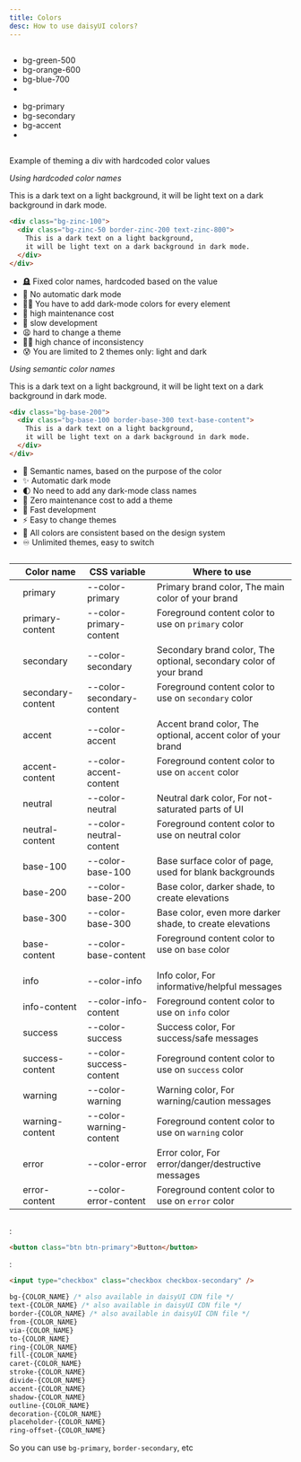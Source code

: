 ```yaml
---
title: Colors
desc: How to use daisyUI colors?
---
```


<script>
  import Translate from "$components/Translate.svelte"
</script>

## <Translate text="Introduction" />

<Translate text="daisyUI is fully themeable and colorable," />
<Translate text="So instead of using constant color utility classes like:" />

- <span class="badge badge-xs bg-green-500"></span> bg-green-500
- <span class="badge badge-xs bg-orange-600"></span> bg-orange-600
- <span class="badge badge-xs bg-blue-700"></span> bg-blue-700
- <Translate text="etc." />

<Translate text="It's suggested to use semantic color utility classes like:" />

- <span class="badge badge-xs bg-primary"></span> bg-primary
- <span class="badge badge-xs bg-secondary"></span> bg-secondary
- <span class="badge badge-xs bg-accent"></span> bg-accent
- <Translate text="etc." />

<Translate text="Each color name contains CSS variables and each daisyUI theme applies color values to the utility classes when it is applied." />

## <Translate text="Benefits" />

<Translate text="Semantic color names make more sense because when we design interfaces, we don't just use any random color. We define a specific color palette with names like <code>primary</code>, <code>secondary</code>, etc. and we only use those specific colors in our interfaces." />
<Translate text="Also, using semantic color names makes theming easier. You wouldn't have to define dark-mode colors for every single element and you wouldn't be limited to only light/dark themes. you can have multiple themes available and each theme is just a few lines of CSS variables." />

Example of theming a div with hardcoded color values

<div class="grid lg:grid-cols-2 gap-4">
<div>

*Using hardcoded color names*

<div class="p-10 bg-zinc-100 rounded-2xl">
  <div class="p-6 bg-zinc-50 border-2 border-zinc-200 text-zinc-800 rounded-lg [text-wrap:balance]">
    This is a dark text on a light background,
    it will be light text on a dark background in dark mode.
  </div>
</div>

```html
<div class="bg-zinc-100">
  <div class="bg-zinc-50 border-zinc-200 text-zinc-800">
    This is a dark text on a light background,
    it will be light text on a dark background in dark mode.
  </div>
</div>
```
- 🪦 Fixed color names, hardcoded based on the value
- 🚫 No automatic dark mode
- 😵‍💫 You have to add dark-mode colors for every element
- 💸 high maintenance cost
- 🐢 slow development
- 😩 hard to change a theme
- ⛓️‍💥 high chance of inconsistency
- 😰 You are limited to 2 themes only: light and dark


</div>
<div>

*Using semantic color names*

<div class="p-10 bg-base-200 rounded-2xl">
  <div class="p-6 bg-base-100 border-2 border-base-300 text-base-content rounded-lg [text-wrap:balance]">
    This is a dark text on a light background,
    it will be light text on a dark background in dark mode.
  </div>
</div>

```html
<div class="bg-base-200">
  <div class="bg-base-100 border-base-300 text-base-content">
    This is a dark text on a light background,
    it will be light text on a dark background in dark mode.
  </div>
</div>
```
- 🎯 Semantic names, based on the purpose of the color
- ✨ Automatic dark mode
- 🌓 No need to add any dark-mode class names
- 🤑 Zero maintenance cost to add a theme
- 🚀 Fast development
- ⚡️ Easy to change themes
- 📘 All colors are consistent based on the design system
- ♾️ Unlimited themes, easy to switch

</div>
</div>


## <Translate text="List of all daisyUI color names" />

<Translate text="You can use these color names in your theme or in utility classes." />

<div class="overflow-x-auto">
<div class="whitespace-nowrap">

| | Color name | CSS variable | Where to use |
| --- | --- | --- | ---
| <span class="badge bg-primary"></span>           | primary           | --color-primary | Primary brand color, The main color of your brand
| <span class="badge bg-primary-content"></span>   | primary-content   | --color-primary-content | Foreground content color to use on `primary` color <br/><br/>
| <span class="badge bg-secondary"></span>         | secondary         | --color-secondary | Secondary brand color, The optional, secondary color of your brand
| <span class="badge bg-secondary-content"></span> | secondary-content | --color-secondary-content | Foreground content color to use on `secondary` color <br/><br/>
| <span class="badge bg-accent"></span>            | accent            | --color-accent | Accent brand color, The optional, accent color of your brand
| <span class="badge bg-accent-content"></span>    | accent-content    | --color-accent-content | Foreground content color to use on `accent` color <br/><br/>
| <span class="badge bg-neutral"></span>           | neutral           | --color-neutral | Neutral dark color, For not-saturated parts of UI
| <span class="badge bg-neutral-content"></span>   | neutral-content   | --color-neutral-content | Foreground content color to use on neutral color <br/><br/>
| <span class="badge bg-base-100"></span>          | base-100          | --color-base-100 | Base surface color of page, used for blank backgrounds
| <span class="badge bg-base-200"></span>          | base-200          | --color-base-200 | Base color, darker shade, to create elevations
| <span class="badge bg-base-300"></span>          | base-300          | --color-base-300 | Base color, even more darker shade, to create elevations
| <span class="badge bg-base-content"></span>      | base-content      | --color-base-content | Foreground content color to use on `base` color <br/><br/>
| <span class="badge bg-info"></span>              | info              | --color-info | Info color, For informative/helpful messages
| <span class="badge bg-info-content"></span>      | info-content      | --color-info-content | Foreground content color to use on `info` color
| <span class="badge bg-success"></span>           | success           | --color-success | Success color, For success/safe messages
| <span class="badge bg-success-content"></span>   | success-content   | --color-success-content | Foreground content color to use on `success` color
| <span class="badge bg-warning"></span>           | warning           | --color-warning | Warning color, For warning/caution messages
| <span class="badge bg-warning-content"></span>   | warning-content   | --color-warning-content | Foreground content color to use on `warning` color
| <span class="badge bg-error"></span>             | error             | --color-error | Error color, For error/danger/destructive messages
| <span class="badge bg-error-content"></span>     | error-content     | --color-error-content | Foreground content color to use on `error` color

</div>
</div>

## <Translate text="How to use" />

<Translate text="Some daisyUI components come with modifier class names and that modifier class name will apply a color." />

<Translate text="For example" />:

```html
<button class="btn btn-primary">Button</button>
```

<Translate text="Or" />:

```html
<input type="checkbox" class="checkbox checkbox-secondary" />
```

<Translate text="You can also use color names in utility classes just like Tailwind's original color names." />
<Translate text="These are utility classes that can be used with a color name:" />

```css
bg-{COLOR_NAME} /* also available in daisyUI CDN file */
text-{COLOR_NAME} /* also available in daisyUI CDN file */
border-{COLOR_NAME} /* also available in daisyUI CDN file */
from-{COLOR_NAME}
via-{COLOR_NAME}
to-{COLOR_NAME}
ring-{COLOR_NAME}
fill-{COLOR_NAME}
caret-{COLOR_NAME}
stroke-{COLOR_NAME}
divide-{COLOR_NAME}
accent-{COLOR_NAME}
shadow-{COLOR_NAME}
outline-{COLOR_NAME}
decoration-{COLOR_NAME}
placeholder-{COLOR_NAME}
ring-offset-{COLOR_NAME}
```

So you can use `bg-primary`, `border-secondary`, etc
